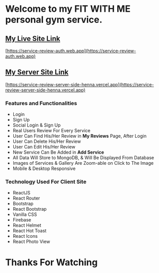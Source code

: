 # Welcome to my FIT WITH ME personal gym service.

## [My Live Site Link](https://service-review-auth.web.app)

[https://service-review-auth.web.app](https://service-review-auth.web.app)

## [My Server Site Link](https://service-review-server-side-henna.vercel.app)

[https://service-review-server-side-henna.vercel.app](https://service-review-server-side-henna.vercel.app)


### Features and Functionalities
 - Login
 - Sign Up
 - Social Login & Sign Up
 - Real Users Review For Every Service
 - User Can Find His/Her Review in **My Reviews** Page, After Login
 - User Can Delete His/Her Review
 - User Can Edit His/Her Review
 - New Service Can Be Added in **Add Service**
 - All Data Will Store to MongoDB, & Will Be Displayed From Database
 - Images of Services & Gallery Are Zoom-able on Click to The Image
 - Mobile & Desktop Responsive

### Technology Used For Client Site
 - ReactJS
 - React Router
 - Bootstrap
 - React Bootstrap
 - Vanilla CSS
 - Firebase
 - React Helmet
 - React Hot Toast
 - React Icons
 - React Photo View 


# Thanks For Watching